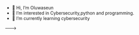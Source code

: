 - 👋 Hi, I’m Oluwaseun
- 👀 I’m interested in Cybersecurity,python and programming.
- 🌱 I’m currently learning cybersecurity 




--->
